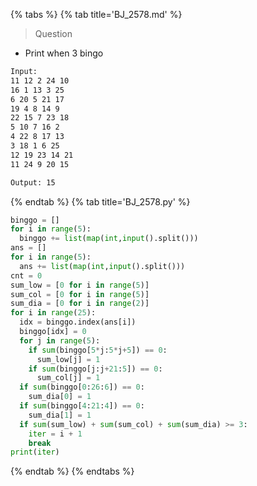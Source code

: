 {% tabs %}
{% tab title='BJ_2578.md' %}

> Question

* Print when 3 bingo

```txt
Input:
11 12 2 24 10
16 1 13 3 25
6 20 5 21 17
19 4 8 14 9
22 15 7 23 18
5 10 7 16 2
4 22 8 17 13
3 18 1 6 25
12 19 23 14 21
11 24 9 20 15

Output: 15
```

{% endtab %}
{% tab title='BJ_2578.py' %}

```py
binggo = []
for i in range(5):
  binggo += list(map(int,input().split()))
ans = []
for i in range(5):
  ans += list(map(int,input().split()))
cnt = 0
sum_low = [0 for i in range(5)]
sum_col = [0 for i in range(5)]
sum_dia = [0 for i in range(2)]
for i in range(25):
  idx = binggo.index(ans[i])
  binggo[idx] = 0
  for j in range(5):
    if sum(binggo[5*j:5*j+5]) == 0:
      sum_low[j] = 1
    if sum(binggo[j:j+21:5]) == 0:
      sum_col[j] = 1
  if sum(binggo[0:26:6]) == 0:
    sum_dia[0] = 1
  if sum(binggo[4:21:4]) == 0:
    sum_dia[1] = 1
  if sum(sum_low) + sum(sum_col) + sum(sum_dia) >= 3:
    iter = i + 1
    break
print(iter)
```

{% endtab %}
{% endtabs %}
